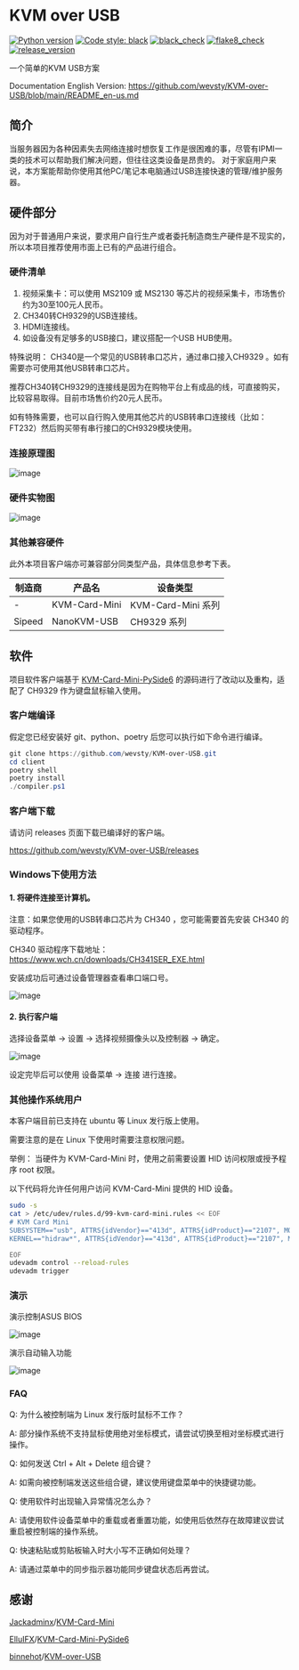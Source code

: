 # KVM over USB
[![Python version](https://img.shields.io/badge/Python-3.13-blue)](https://www.python.org)
[![Code style: black](https://img.shields.io/badge/code%20style-black-000000.svg)](https://github.com/psf/black)
[![black_check](https://badgen.net/github/checks/wevsty/KVM-over-USB/main?label=black_check)](https://github.com/wevsty/KVM-over-USB/actions/workflows/code_checks.yml)
[![flake8_check](https://badgen.net/github/checks/wevsty/KVM-over-USB/main?label=flake8_check)](https://github.com/wevsty/KVM-over-USB/actions/workflows/code_checks.yml)
[![release_version](https://badgen.net/github/release/wevsty/KVM-over-USB)](https://github.com/wevsty/KVM-over-USB/releases)

一个简单的KVM USB方案

Documentation English Version: https://github.com/wevsty/KVM-over-USB/blob/main/README_en-us.md

## 简介
当服务器因为各种因素失去网络连接时想恢复工作是很困难的事，尽管有IPMI一类的技术可以帮助我们解决问题，但往往这类设备是昂贵的。 
对于家庭用户来说，本方案能帮助你使用其他PC/笔记本电脑通过USB连接快速的管理/维护服务器。 


## 硬件部分
因为对于普通用户来说，要求用户自行生产或者委托制造商生产硬件是不现实的，所以本项目推荐使用市面上已有的产品进行组合。

### 硬件清单
1. 视频采集卡：可以使用 MS2109 或 MS2130 等芯片的视频采集卡，市场售价约为30至100元人民币。 
2. CH340转CH9329的USB连接线。
3. HDMI连接线。 
4. 如设备没有足够多的USB接口，建议搭配一个USB HUB使用。 

特殊说明：
CH340是一个常见的USB转串口芯片，通过串口接入CH9329 。如有需要亦可使用其他USB转串口芯片。 

推荐CH340转CH9329的连接线是因为在购物平台上有成品的线，可直接购买，比较容易取得。目前市场售价约20元人民币。 
 
如有特殊需要，也可以自行购入使用其他芯片的USB转串口连接线（比如：FT232）然后购买带有串行接口的CH9329模块使用。 

### 连接原理图
![image](https://github.com/wevsty/KVM-over-USB/blob/main/document/connection_schematic.svg)

### 硬件实物图
![image](https://github.com/wevsty/KVM-over-USB/blob/main/document/hardware_photos.jpg)

### 其他兼容硬件
此外本项目客户端亦可兼容部分同类型产品，具体信息参考下表。

| 制造商 | 产品名 | 设备类型 |
| --- | --- | --- |
| - | KVM-Card-Mini | KVM-Card-Mini 系列 |
| Sipeed | NanoKVM-USB | CH9329 系列 |

## 软件
项目软件客户端基于 [KVM-Card-Mini-PySide6](https://github.com/ElluIFX/KVM-Card-Mini-PySide6) 的源码进行了改动以及重构，适配了 CH9329 作为键盘鼠标输入使用。


### 客户端编译

假定您已经安装好 git、python、poetry 后您可以执行如下命令进行编译。

```powershell
git clone https://github.com/wevsty/KVM-over-USB.git
cd client
poetry shell
poetry install
./compiler.ps1
```


### 客户端下载

请访问 releases 页面下载已编译好的客户端。

https://github.com/wevsty/KVM-over-USB/releases


### Windows下使用方法

#### 1. 将硬件连接至计算机。
注意：如果您使用的USB转串口芯片为 CH340 ，您可能需要首先安装 CH340 的驱动程序。

CH340 驱动程序下载地址： https://www.wch.cn/downloads/CH341SER_EXE.html 

安装成功后可通过设备管理器查看串口端口号。 

![image](https://github.com/wevsty/KVM-over-USB/blob/main/document/device_manager_port.png)

#### 2. 执行客户端

选择设备菜单 -> 设置 -> 选择视频摄像头以及控制器 -> 确定。 

![image](https://github.com/wevsty/KVM-over-USB/blob/main/document/settings.png)

设定完毕后可以使用 设备菜单 -> 连接 进行连接。 

### 其他操作系统用户

本客户端目前已支持在 ubuntu 等 Linux 发行版上使用。

需要注意的是在 Linux 下使用时需要注意权限问题。

举例：
当硬件为 KVM-Card-Mini 时，使用之前需要设置 HID 访问权限或授予程序 root 权限。

以下代码将允许任何用户访问 KVM-Card-Mini 提供的 HID 设备。
```bash
sudo -s
cat > /etc/udev/rules.d/99-kvm-card-mini.rules << EOF
# KVM Card Mini
SUBSYSTEM=="usb", ATTRS{idVendor}=="413d", ATTRS{idProduct}=="2107", MODE="0666"
KERNEL=="hidraw*", ATTRS{idVendor}=="413d", ATTRS{idProduct}=="2107", MODE="0666"

EOF
udevadm control --reload-rules
udevadm trigger
```

### 演示

演示控制ASUS BIOS 

![image](https://github.com/wevsty/KVM-over-USB/blob/main/document/demo_control_bios.gif)

演示自动输入功能 

![image](https://github.com/wevsty/KVM-over-USB/blob/main/document/demo_fast_input.gif)

### FAQ

Q: 为什么被控制端为 Linux 发行版时鼠标不工作？ 

A: 部分操作系统不支持鼠标使用绝对坐标模式，请尝试切换至相对坐标模式进行操作。 

Q: 如何发送 Ctrl + Alt + Delete 组合键？ 

A: 如需向被控制端发送这些组合键，建议使用键盘菜单中的快捷键功能。

Q: 使用软件时出现输入异常情况怎么办？ 

A: 请使用软件设备菜单中的重载或者重置功能，如使用后依然存在故障建议尝试重启被控制端的操作系统。 

Q: 快速粘贴或剪贴板输入时大小写不正确如何处理？ 

A: 请通过菜单中的同步指示器功能同步键盘状态后再尝试。


## 感谢

[Jackadminx](https://github.com/Jackadminx)/[KVM-Card-Mini](https://github.com/Jackadminx/KVM-Card-Mini)

[ElluIFX](https://github.com/ElluIFX)/[KVM-Card-Mini-PySide6](https://github.com/ElluIFX/KVM-Card-Mini-PySide6)

[binnehot](https://github.com/binnehot)/[KVM-over-USB](https://github.com/binnehot/KVM-over-USB)
